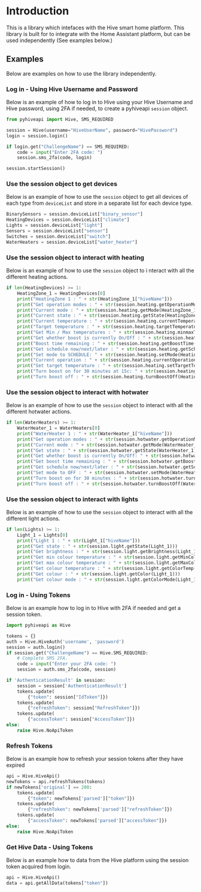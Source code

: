 # Introduction

This is a library which intefaces with the Hive smart home platform.
This library is built for to integrate with the Home Assistant platform,
but can be used independently (See examples below.)

## Examples

Below are examples on how to use the library independently.

### Log in - Using Hive Username and Password

Below is an example of how to log in to Hive using your Hive Username and Hive password,
using 2FA if needed, to create a pyhiveapi `session` object.

```Python
from pyhiveapi import Hive, SMS_REQUIRED

session = Hive(username="HiveUserName", password="HivePassword")
login = session.login()

if login.get("ChallengeName") == SMS_REQUIRED:
    code = input("Enter 2FA code: ")
    session.sms_2fa(code, login)

session.startSession()
```

### Use the session object to get devices

Below is an example of how to use the `session` object to get all devices
of each type from `deviceList` and store in a separate list for each device type.

```Python
BinarySensors = session.deviceList["binary_sensor"]
HeatingDevices = session.deviceList["climate"]
Lights = session.deviceList["light"]
Sensors = session.deviceList["sensor"]
Switches = session.deviceList["switch"]
WaterHeaters = session.deviceList["water_heater"]
```

### Use the session object to interact with heating

Below is an example of how to use the `session` object to i
nteract with all the different heating actions.

```Python
if len(HeatingDevices) >= 1:
    HeatingZone_1 = HeatingDevices[0]
    print("HeatingZone 1 : " + str(HeatingZone_1["hiveName"]))
    print("Get operation modes : " + str(session.heating.getOperationModes()))
    print("Current mode : " + str(session.heating.getMode(HeatingZone_1)))
    print("Current state : " + str(session.heating.getState(HeatingZone_1)))
    print("Current temperature : " + str(session.heating.currentTemperature(HeatingZone_1)))
    print("Target temperature : " + str(session.heating.targetTemperature(HeatingZone_1)))
    print("Get Min / Max temperatures : " + str(session.heating.minmaxTemperature(HeatingZone_1)))
    print("Get whether boost is currently On/Off : " + str(session.heating.getBoost(HeatingZone_1)))
    print("Boost time remaining : " + str(session.heating.getBoostTime(HeatingZone_1)))
    print("Get schedule now/next/later : " + str(session.heating.getScheduleNowNextLater(HeatingZone_1)))
    print("Set mode to SCHEDULE: " + str(session.heating.setMode(HeatingZone_1, "SCHEDULE")))
    print("Current operation : " + str(session.heating.currentOperation(HeatingZone_1)))
    print("Set target temperature : " + str(session.heating.setTargetTemperature(HeatingZone_1, 15)))
    print("Turn boost on for 30 minutes at 15c: " + str(session.heating.turnBoostOn(HeatingZone_1, 30, 15)))
    print("Turn boost off : " + str(session.heating.turnBoostOff(HeatingZone_1)))
```

### Use the session object to interact with hotwater

Below is an example of how to use the `session` object to interact with
all the different hotwater actions.

```Python
if len(WaterHeaters) >= 1:
    WaterHeater_1 = WaterHeaters[0]
    print("WaterHeater 1 : " + str(WaterHeater_1["hiveName"]))
    print("Get operation modes : " + str(session.hotwater.getOperationModes()))
    print("Current mode : " + str(session.hotwater.getMode(WaterHeater_1)))
    print("Get state : " + str(session.hotwater.getState(WaterHeater_1)))
    print("Get whether boost is currently On/Off: " + str(session.hotwater.getBoost(WaterHeater_1)))
    print("Get boost time remaining : " + str(session.hotwater.getBoostTime(WaterHeater_1)))
    print("Get schedule now/next/later : " + str(session.hotwater.getScheduleNowNextLater(WaterHeater_1)))
    print("Set mode to OFF : " + str(session.hotwater.setMode(WaterHeater_1, "OFF")))
    print("Turn boost on for 30 minutes : " + str(session.hotwater.turnBoostOn(WaterHeater_1, 30)))
    print("Turn boost off : " + str(session.hotwater.turnBoostOff(WaterHeater_1)))
```

### Use the session object to interact with lights

Below is an example of how to use the `session` object to interact
with all the different light actions.

```Python
if len(Lights) >= 1:
    Light_1 = Lights[0]
    print("Light 1 : " + str(Light_1["hiveName"]))
    print("Get state : " + str(session.light.getState(Light_1)))
    print("Get brightness : " + str(session.light.getBrightness(Light_1)))
    print("Get min colour temperature : " + str(session.light.getMinColorTemp(Light_1)))
    print("Get max colour temperature : " + str(session.light.getMaxColorTemp(Light_1)))
    print("Get colour temperature : " + str(session.light.getColorTemp(Light_1)))
    print("Get colour : " + str(session.light.getColor(Light_1)))
    print("Get colour mode : " + str(session.light.getColorMode(Light_1)))
```

### Log in - Using Tokens

Below is an example how to log in to Hive with 2FA if needed
and get a session token.

```Python
import pyhiveapi as Hive

tokens = {}
auth = Hive.HiveAuth('username', 'password')
session = auth.login()
if session.get("ChallengeName") == Hive.SMS_REQUIRED:
    # Complete SMS 2FA.
    code = input("Enter your 2FA code: ")
    session = auth.sms_2fa(code, session)

if 'AuthenticationResult' in session:
    session = session['AuthenticationResult']
    tokens.update(
        {"token": session["IdToken"]})
    tokens.update(
        {"refreshToken": session["RefreshToken"]})
    tokens.update(
        {"accessToken": session["AccessToken"]})
else:
    raise Hive.NoApiToken
```

### Refresh Tokens

Below is an example how to refresh your session tokens
after they have expired

```Python
api = Hive.HiveApi()
newTokens = api.refreshTokens(tokens)
if newTokens['original'] == 200:
    tokens.update(
        {"token": newTokens['parsed']["token"]})
    tokens.update(
        {"refreshToken": newTokens['parsed']["refreshToken"]})
    tokens.update(
        {"accessToken": newTokens['parsed']["accessToken"]})
else:
    raise Hive.NoApiToken
```

### Get Hive Data - Using Tokens

Below is an example how to data from the Hive platform
using the session token acquired from login.

```Python
api = Hive.HiveApi()
data = api.getAllData(tokens["token"])
```
